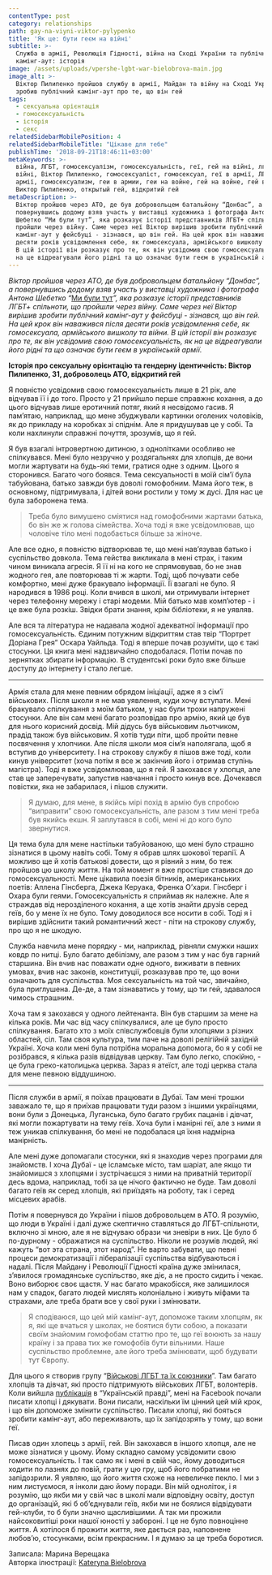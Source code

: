 ```yaml
---
contentType: post
category: relationships
path: gay-na-viyni-viktor-pylypenko
title: 'Як це: бути геєм на війні'
subtitle: >-
  Служба в армії, Революція Гідності, війна на Сході України та публічний
  камінг-аут: історія
image: /assets/uploads/vpershe-lgbt-war-bielobrova-main.jpg
image_alt: >-
  Віктор Пилипенко пройшов службу в армії, Майдан та війну на Сході України та
  зробив публічний камінг-аут про те, що він гей
tags:
  - сексуальна орієнтація
  - гомосексуальність
  - історія
  - секс
relatedSidebarMobilePosition: 4
relatedSidebarMobileTitle: "Цікаве для тебе"
publishTime: '2018-09-21T18:46:11+03:00'
metaKeywords: >-
  війна, ЛГБТ, гомосексуалізм, гомосексуальність, геї, гей на війні, лгбт на
  війні, Віктор Пилипенко, гомосексуаліст, гомосексуал, геї в армії, ЛГБТ в
  армії, гомосексуализм, геи в армии, геи на войне, гей на войне, гей в армии,
  Виктор Пилипенко, открытый гей, відкритий гей
metaDescription: >-
  Віктор пройшов через АТО, де був добровольцем батальйону “Донбас”, а
  повернувшись додому взяв участь у виставці художника і фотографа Антона
  Шебетко “Ми були тут”, яка розказує історії представників ЛГБТ+ спільноти, що
  пройшли через війну. Саме через неї Віктор вирішив зробити публічний
  камінг-аут у фейсбуці - зізнався, що він гей. На цей крок він наважився після
  десяти років усвідомлення себе, як гомосексуала, армійського вишколу та війни.
  В цій історії він розказує про те, як він усвідомив свою гомосексуальність, як
  на це відреагували його рідні та що означає бути геєм в українській армії.
---
```

_Віктор пройшов через АТО, де був добровольцем батальйону “Донбас”, а повернувшись додому взяв участь у виставці художника і фотографа Антона Шебетко “_[Ми були тут](https://birdinflight.com/ru/portret/20180608-lgbt-ato.html)_”, яка розказує історії представників ЛГБТ+ спільноти, що пройшли через війну. Саме через неї Віктор вирішив зробити публічний камінг-аут у фейсбуці - зізнався, що він гей. На цей крок він наважився після десяти років усвідомлення себе, як гомосексуала, армійського вишколу та війни. В цій історії він розказує про те, як він усвідомив свою гомосексуальність, як на це відреагували його рідні та що означає бути геєм в українській армії._

**Історія про сексуальну орієнтацію та гендерну ідентичність: Віктор Пилипенко, 31, доброволець АТО, відкритий гей**

Я повністю усвідомив свою гомосексуальність лише в 21 рік, але відчував її і до того. Просто у 21 прийшло перше справжнє кохання, а до цього відчував лише еротичний потяг, який я несвідомо гасив. Я пам’ятаю, наприклад, що мене збуджували картинки оголених чоловіків, як до прикладу на коробках зі спіднім. Але я придушував це у собі. Та коли нахлинули справжні почуття, зрозумів, що я гей.

Я був взагалі інтровертною дитиною, з однолітками особливо не спілкувався. Мені було незручно у роздягальнях для хлопців, де вони могли жартувати на будь-які теми, гратися одне з одним. Цього я сторонився. Багато чого боявся. Тема сексуальності в моїй сім’ї була табуйована, батько завжди був доволі гомофобним. Мама його теж, в основному, підтримувала, і дітей вони ростили у тому ж дусі. Для нас це була заборонена тема. 

> Треба було вимушено сміятися над гомофобними жартами батька, бо він же ж голова сімейства. Хоча тоді я вже усвідомлював, що чоловіче тіло мені подобається більше за жіноче.

Але все одно, я повністю відтворював те, що мені нав’язував батько і суспільство довкола. Тема гейства викликала в мені страх, і таким чином виникала агресія. Я її ні на кого не спрямовував, бо не знав жодного гея, але повторював ті ж жарти. Тоді, щоб почувати себе комфортно, мені дуже бракувало інформації. Її взагалі не було. Я народився в 1986 році. Коли вчився в школі, ми отримували інтернет через телефонну мережу і старі модеми. Мій батько мав комп’ютер - і це вже була розкіш. Звідки брати знання, крім бібліотеки, я не уявляв. 

Але вся та література не надавала жодної адекватної інформації про гомосексуальність. Єдиним потужним відкриттям став твір “Портрет Доріана Грея” Оскара Уайльда.  Тоді я вперше почав розуміти, що є такі стосунки. Ця книга мені надзвичайно сподобалася. Потім почав по зернятках збирати інформацію. В студентські роки було вже більше доступу до інтернету і стало легше. 

- - -

Армія стала для мене певним обрядом ініціації, адже я з сім’ї військових. Після школи я не мав уявлення, куди хочу вступати. Мені бракувало спілкування з моїм батьком, у нас були трохи напружені стосунки. Але він сам мені багато розповідав про армію, який це був для нього корисний досвід. Мій дідусь був військовим льотчиком, прадід також був військовим. Я хотів туди піти, щоб пройти певне посвячення у хлопчики. Але після школи моя сім’я наполягала, щоб я вступив до університету. І на строкову службу я пішов вже тоді, коли кинув університет (хоча потім я все ж закінчив його і отримав ступінь магістра). Тоді я вже усвідомлював, що я гей. Я закохався у хлопця, але став це заперечувати, запустив навчання і просто кинув все. Дочекався повістки, яка не забарилася, і пішов служити. 

> Я думаю, для мене, в якійсь мірі похід в армію був спробою “виправити” свою гомосексуальність, але разом з тим мені треба був якийсь екшн. Я заплутався в собі, мені ні до кого було звернутися.

Ця тема була для мене настільки табуйованою, що мені було страшно зізнатися в цьому навіть собі. Тому я обрав шлях шокової терапії. А можливо ще й хотів батькові довести, що я рівний з ним, бо теж пройшов цю школу життя. На той момент я вже простіше ставився до гомосексуальності. Мене цікавила поезія бітників, американських поетів: Аллена Гінсберга, Джека Керуака, Френка О’хари. Гінсберг і Охара були геями. Гомосексуальність я сприймав як належне. Але я страждав від нерозділеного кохання, а ще хотів знайти друзів серед геїв, бо у мене їх не було. Тому доводилося все носити в собі. Тоді я і вирішив здійснити такий романтичний жест - піти на строкову службу, про що я не шкодую. 

Служба навчила мене порядку - ми, наприклад, рівняли смужки наших ковдр по нитці. Було багато дебілізму, але разом з тим у нас був гарний старшина. Він вчив нас поважати одне одного, виживати в певних умовах, вчив нас законів, конституції, розказував про те, що вони означають для суспільства. Моя сексуальність на той час, звичайно, була приглушена. Де-де, а там зізнаватись у тому, що ти гей, здавалося чимось страшним. 

Хоча там я закохався у одного лейтенанта. Він був старшим за мене на кілька років. Ми час від часу спілкувалися, але це було просто спілкування. Багато хто з моїх співслужбовців були хлопцями з різних областей, сіл. Там своя культура, тим паче на доволі релігійній західній Україні. Хоча коли мені була потрібна моральна допомога, бо я у собі не розібрався, я кілька разів відвідував церкву. Там було легко, спокійно, - це була греко-католицька церква. Зараз я атеїст, але тоді церква стала для мене певною віддушиною.

- - -

Після служби в армії, я поїхав працювати в Дубаї. Там мені трошки заважало те, що я приїхав працювати туди разом з іншими українцями, вони були з Донецька, Луганська, було багато грубих пацанів і дівчат, які могли пожартувати на тему геїв. Хоча були і манірні геї, але з ними я теж уникав спілкування, бо мені не подобалася ця їхня надмірна манірність. 

Але мені дуже допомагали стосунки, які я знаходив через програми для знайомств. І хоча Дубаї - це ісламське місто, там шаріат, але якщо ти знайомишся з хлопцями і зустрічаєшся з ними на приватній території десь вдома, наприклад, тобі за це нічого фактично не буде. Там доволі багато геїв як серед хлопців, які приїздять на роботу, так і серед місцевих арабів.  

Потім я повернувся до України і пішов добровольцем в АТО. Я розумію, що люди в Україні і далі дуже скептично ставляться до ЛГБТ-спільноти, включно зі мною, але я не відчуваю образи чи зневіри в них. Це було б по-дурному - ображатися на суспільство. Ніколи не розумів людей, які кажуть “вот эта страна, этот народ”. Не варто забувати, що певні процеси демократизації і лібералізації суспільства відбуваються і надалі. Після Майдану і Революції Гідності країна дуже змінилася, з’явилося громадянське суспільство, яке діє, а не просто сидить і чекає. Воно виборює своє щастя. У нас багато мракобісся, яке залишилося нам у спадок, багато людей мислять колоніально і живуть міфами та страхами, але треба брати все у свої руки і змінювати. 

> Я сподіваюся, що цей мій камінг-аут, допоможе таким хлопцям, як я, які ще вчаться у школах, не боятися бути собою, а показати своїм знайомим гомофобам статтю про те, що геї воюють за нашу країну і за права тих же гомофобів бути вільними. Наше суспільство проблемне, але його треба змінювати, щоб будувати тут Європу.

Для цього я створив групу “[Військові ЛГБТ та їх союзники](https://www.facebook.com/groups/223191401708259/)”. Там багато хлопців та дівчат, які просто підтримують військових ЛГБТ, волонтерів. Коли вийшла [публікація](https://life.pravda.com.ua/society/2018/08/27/232864/) в “Українській правді”, мені на Facebook почали писати хлопці і дякувати. Вони писали, наскільки їм цінний цей мій крок, і що він допоможе змінити суспільство. Писали хлопці, які бояться зробити камінг-аут, або переживають, що їх запідозрять у тому, що вони геї. 

Писав один хлопець з армії, гей. Він закохався в іншого хлопця, але не може зізнатися у цьому. Йому складно самому усвідомити свою гомосексуальність. І так само як і мені в свій час, йому доводиться ходити по лазнях до повій, грати у цю гру, щоб його побратими не запідозрили. Я уявляю, що його життя схоже на невеличке пекло. І ми з ним листуємося, я інколи даю йому поради. Він мій одноліток, і я розумію, що якби ми у свій час в школі мали відповідну освіту, доступ до організацій, які б об’єднували геїв, якби ми не боялися відвідувати гей-клуби, то б були значно щасливішими. А так ми прожили найсоковитіші роки нашої юності у забороні. І це не було повноцінне життя. А хотілося б прожити життя, яке дається раз, наповнене любов’ю, стосунками, всім прекрасним. І я думаю за це треба боротися.

Записала: Марина Верещака\
Авторка ілюстрації: [Kateryna Bielobrova](https://www.instagram.com/katerina.bielobrova/)
